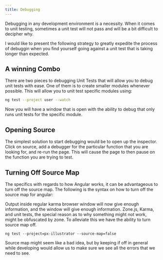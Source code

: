 ```yaml
---
title: Debugging
---
```


Debugging in any development environment is a necessity. When it comes
to unit testing, sometimes a unit test will not pass and will be a bit
difficult to decipher why.

I would like to present the following strategy to greatly expedite the
process of debuggin when you find yourself going against a unit test
that is taking longer than expected.

 A winning Combo 
----------------

There are two pieces to debugging Unit Tests that will allow you to
debug unit tests with ease. One of them is to create smaller modules
whenever possible. This will allow you to unit test specific modules
using:

```bash
ng test --project user --watch
```

Now you will have a window that is open with the ability to debug that
only runs unit tests for the specific module.

 Opening Source 
---------------

The simplest solution to start debugging would be to open up the
inspector. Click on source, add a debugger for the particular function
that you are looking for, and re-run the page. This will cause the page
to then pause on the function you are trying to test.

 Turning Off Source Map 
-----------------------

The specifics with regards to how Angular works, it can be advantageous
to turn off the source map. The following is the syntax on how to turn
off the source map for angular:

Output inside regular karma browser window will now give enough
information, and the window will give enough information. Zone.js,
Karma, and unit tests, the special reason as to why something might not
work, might be obfuscated by zone. To alleviate this we have the ability
to turn source map off.

```
ng test --project=px-illustrator --source-map=false
```

Source map might seem like a bad idea, but by keeping if off in general
while developing would allow us to make sure we see all the errors that
we need to see.
